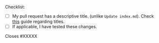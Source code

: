 Checklist:

<!-- Please follow this checklist and put an x in each of the boxes, like this: [x]. It will help the moderators review your PR. -->

- [ ] My pull request has a descriptive title. (unlike `Update index.md`). Check [this](https://www.conventionalcommits.org/en/v1.0.0/) guide regarding titles.
- [ ] If applicable, I have tested these changes.

<!--If your pull request closes a GitHub issue, replace the XXXXX below with the issue number.-->

Closes #XXXXX

<!-- You can add additional description of changes below this line -->